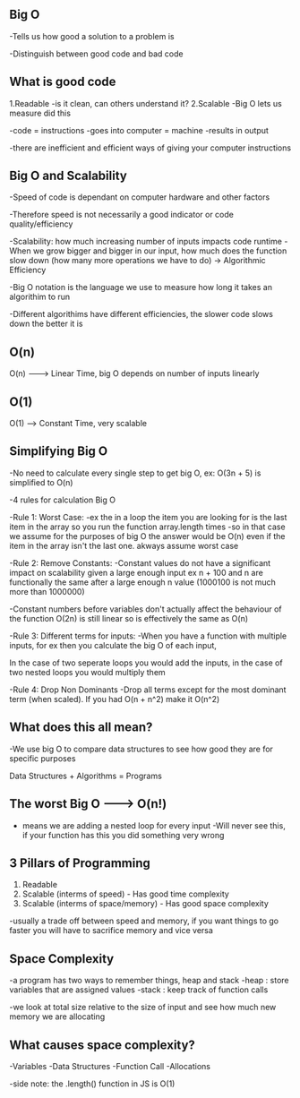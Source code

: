 ## Big O

-Tells us how good a solution to a problem is

-Distinguish between good code and bad code

## What is good code

1.Readable
  -is it clean,  can others understand it?
2.Scalable
  -Big O lets us measure did this

  -code = instructions
  -goes into computer = machine
  -results in output

  -there are inefficient and efficient ways of giving your computer instructions

## Big O and Scalability

-Speed of code is dependant on computer hardware and other factors

-Therefore speed is not necessarily a good indicator or code quality/efficiency

-Scalability: how much increasing number of inputs impacts code runtime
-When we grow bigger and bigger in our input, how much does the function slow down (how many more operations we have to do) -> Algorithmic Efficiency

-Big O notation is the language we use to measure how long it takes an algorithim to run

-Different algorithims have different efficiencies, the slower code slows down the better it is

## O(n)

O(n) ---> Linear Time, big O depends on number of inputs linearly 

## O(1)

O(1) --> Constant Time, very scalable

## Simplifying Big O

-No need to calculate every single step to get big O, ex: O(3n + 5) is simplified to O(n)

-4 rules for calculation Big O

-Rule 1: Worst Case:
  -ex the in a loop the item you are looking for is the last item in the array so you run the function array.length times
  -so in that case we assume for the purposes of big O the answer would be O(n) even if the item in the array isn't the last one. akways assume worst case

-Rule 2: Remove Constants:
  -Constant values do not have a significant impact on scalability given a large enough input ex n + 100 and n are functionally the same after a large enough n value (1000100 is not much more than 1000000)

  -Constant numbers before variables don't actually affect the behaviour of the function O(2n) is still linear so is effectively the same as O(n)

-Rule 3: Different terms for inputs:
  -When you have a function with multiple inputs, for ex then you calculate the big O of each input,

  In the case of two seperate loops you would add the inputs, in the case of two nested loops you would multiply them

-Rule 4: Drop Non Dominants
  -Drop all terms except for the most dominant term (when scaled). If you had O(n + n^2) make it O(n^2)

## What does this all mean?

-We use big O to compare data structures to see how good they are for specific purposes

Data Structures + Algorithms = Programs

## The worst Big O ---> O(n!)
- means we are adding a nested loop for every input
-Will never see this, if your function has this you did something very wrong

## 3 Pillars of Programming
1. Readable
2. Scalable (interms of speed) - Has good time complexity
3. Scalable (interms of space/memory) - Has good space complexity

-usually a trade off between speed and memory, if you want things to go faster you will have to sacrifice memory and vice versa

## Space Complexity

-a program has two ways to remember things, heap and stack
  -heap : store variables that are assigned values
  -stack : keep track of function calls

-we look at total size relative to the size of input and see how much new memory we are allocating

## What causes space complexity?

-Variables
-Data Structures
-Function Call
-Allocations


-side note: the .length() function in JS is O(1)

